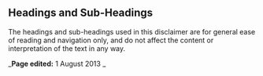##  Headings and Sub-Headings

The headings and sub-headings used in this disclaimer are for general ease of
reading and navigation only, and do not affect the content or interpretation
of the text in any way.

_**Page edited:** 1 August 2013 _

[
](https://facebook.com/sharer/sharer.php?u=https://www.citizensinformation.ie/en/about/disclaimer/?utm_source=sharebutton_facebook)
[
](https://twitter.com/intent/tweet/?text=Disclaimer&url=https://www.citizensinformation.ie/en/about/disclaimer/?utm_source=sharebutton_twitter)
[
](whatsapp://send?text=https://www.citizensinformation.ie/en/about/disclaimer/?utm_source=sharebutton_whatsapp)
[
](mailto:?subject=Disclaimer&body=https://www.citizensinformation.ie/en/about/disclaimer/?utm_source=sharebutton_email)
[ ](javascript:void\(0\))
